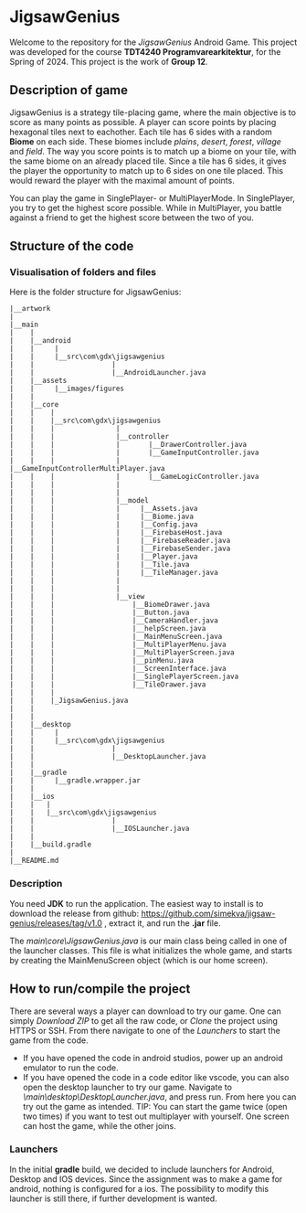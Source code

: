 # JigsawGenius

Welcome to the repository for the *JigsawGenius* Android Game. This project was developed for the course **TDT4240 Programvarearkitektur**, for the Spring of 2024. This project is the work of **Group 12**.

## Description of game

JigsawGenius is a strategy tile-placing game, where the main objective is to score as many points as possible. A player can score points by placing hexagonal tiles next to eachother. Each tile has 6 sides with a random **Biome** on each side. These biomes include *plains*, *desert*, *forest*, *village* and *field*. The way you score points is to match up a biome on your tile, with the same biome on an already placed tile. Since a tile has 6 sides, it gives the player the opportunity to match up to 6 sides on one tile placed. This would reward the player with the maximal amount of points. 

You can play the game in SinglePlayer- or MultiPlayerMode. In SinglePlayer, you try to get the highest score possible. While in MultiPlayer, you battle against a friend to get the highest score between the two of you.



## Structure of the code



### Visualisation of folders and files

Here is the folder structure for JigsawGenius:

```
|__artwork
|
|__main
|    |
|    |__android
|    |     |
|    |     |__src\com\gdx\jigsawgenius
|    |                   |
|    |                   |__AndroidLauncher.java
|    |__assets
|    |     |__images/figures
|    |
|    |__core
|    |    |
|    |    |__src\com\gdx\jigsawgenius
|    |    |               |
|    |    |               |__controller
|    |    |               |       |__DrawerController.java
|    |    |               |       |__GameInputController.java
|    |    |               |       |__GameInputControllerMultiPlayer.java
|    |    |               |       |__GameLogicController.java
|    |    |               |
|    |    |               |
|    |    |               |__model
|    |    |               |     |__Assets.java
|    |    |               |     |__Biome.java
|    |    |               |     |__Config.java
|    |    |               |     |__FirebaseHost.java
|    |    |               |     |__FirebaseReader.java
|    |    |               |     |__FirebaseSender.java
|    |    |               |     |__Player.java
|    |    |               |     |__Tile.java
|    |    |               |     |__TileManager.java
|    |    |               |       
|    |    |               |       
|    |    |               |__view
|    |    |                   |__BiomeDrawer.java
|    |    |                   |__Button.java
|    |    |                   |__CameraHandler.java
|    |    |                   |__helpScreen.java
|    |    |                   |__MainMenuScreen.java
|    |    |                   |__MultiPlayerMenu.java
|    |    |                   |__MultiPlayerScreen.java
|    |    |                   |__pinMenu.java
|    |    |                   |__ScreenInterface.java
|    |    |                   |__SinglePlayerScreen.java
|    |    |                   |__TileDrawer.java
|    |    |
|    |    |_JigsawGenius.java
|    |    
|    |
|    |__desktop
|    |     |
|    |     |__src\com\gdx\jigsawgenius
|    |                   |
|    |                   |__DesktopLauncher.java
|    |
|    |__gradle
|    |     |__gradle.wrapper.jar
|    |
|    |__ios
|    |   |
|    |   |__src\com\gdx\jigsawgenius
|    |                   |
|    |                   |__IOSLauncher.java
|    |
|    |__build.gradle
|
|__README.md
```

### Description

You need **JDK** to run the application. The easiest way to install is to download the release from github: https://github.com/simekva/jigsaw-genius/releases/tag/v1.0 , extract it, and run the **.jar** file.

The *main\core\JigsawGenius.java* is our main class being called in one of the launcher classes. This file is what initializes the whole game, and starts by creating the MainMenuScreen object (which is our home screen).


## How to run/compile the project

There are several ways a player can download to try our game. One can simply *Download ZIP* to get all the raw code, or *Clone* the project using HTTPS or SSH. From there navigate to one of the *Launchers* to start the game from the code. 

- If you have opened the code in android studios, power up an android emulator to run the code. 
- If you have opened the code in a code editor like vscode, you can also open the desktop launcher to try our game. Navigate to *\main\desktop\DesktopLauncher.java*, and press run. From here you can try out the game as intended. TIP: You can start the game twice (open two times) if you want to test out multiplayer with yourself. One screen can host the game, while the other joins. 


### Launchers
In the initial **gradle** build, we decided to include launchers for Android, Desktop and IOS devices. Since the assignment was to make a game for android, nothing is configured for a ios. The possibility to modify this launcher is still there, if further development is wanted. 

